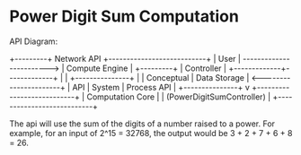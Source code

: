 # Power Digit Sum Computation

API Diagram:

+---------+        Network API        +---------------------------+
|  User   | ------------------------> |  Compute Engine           |
+---------+                           |  Controller               |
                                      +-------------+-------------+
                                         |          |
+---------------+                        |          | Conceptual
| Data Storage  | <----------------------+          | API
| System        |       Process API                 |
+---------------+                                   v
                                      +---------------------------+
                                      |  Computation Core         |
                                      | (PowerDigitSumController) |
                                      +---------------------------+


The api will use the sum of the digits of a number raised to a power.
For example, for an input of 2^15 = 32768, the output would be 3 + 2 + 7 + 6 + 8 = 26.
